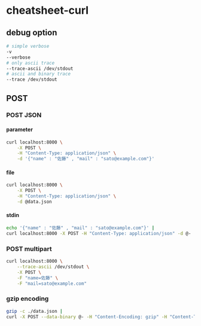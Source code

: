 # cheatsheet-curl

## debug option

```bash
# simple verbose
-v
--verbose
# only ascii trace
--trace-ascii /dev/stdout
# ascii and binary trace
--trace /dev/stdout
```

## POST

### POST JSON

#### parameter

```bash
curl localhost:8000 \
    -X POST \
    -H "Content-Type: application/json" \
    -d '{"name" : "佐藤" , "mail" : "sato@example.com"}'
```

#### file

```bash
curl localhost:8000 \
    -X POST \
    -H "Content-Type: application/json" \
    -d @data.json
```

#### stdin

```bash
echo '{"name" : "佐藤" , "mail" : "sato@example.com"}' |
curl localhost:8000 -X POST -H "Content-Type: application/json" -d @-
```

### POST multipart

```bash
curl localhost:8000 \
    --trace-ascii /dev/stdout \
    -X POST \
    -F "name=佐藤" \
    -F "mail=sato@example.com"
```

### gzip encoding

```bash
gzip -c ./data.json |
curl -X POST --data-binary @- -H "Content-Encoding: gzip" -H "Content-Type: application/json" localhost:8000
```

